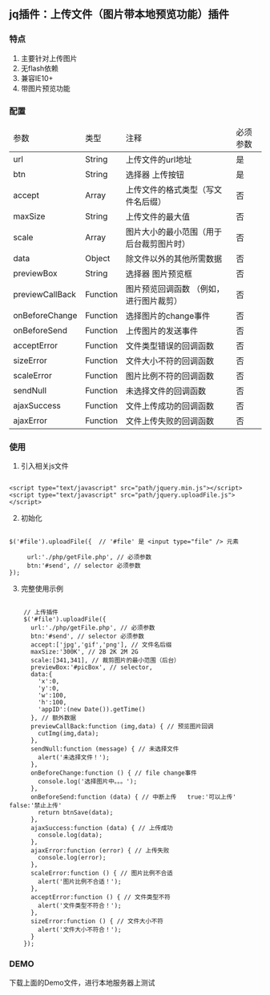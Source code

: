 ## jq插件：上传文件（图片带本地预览功能）插件



### 特点
1. 主要针对上传图片
1. 无flash依赖
1. 兼容IE10+
1. 带图片预览功能


### 配置

<table>
	<thead>
		<tr>
			<td>参数</td>
			<td>类型</td>
			<td>注释</td>
			<td>必须参数</td>
		</tr>
	</thead>
    <tbody>
    	<tr>
    		<td>url</td>
    		<td>String</td>
			<td>上传文件的url地址</td>
			<td>是</td>
    	</tr>
    	<tr>
    		<td>btn</td>
    		<td>String</td>
			<td>选择器 上传按钮</td>
			<td>是</td>
    	</tr>
    	<tr>
    		<td>accept</td>
    		<td>Array</td>
			<td>上传文件的格式类型（写文件名后缀）</td>
			<td>否</td>
    	</tr>
    	<tr>
    		<td>maxSize</td>
    		<td>String</td>
			<td>上传文件的最大值</td>
			<td>否</td>
    	</tr>
    	<tr>
    		<td>scale</td>
    		<td>Array</td>
			<td>图片大小的最小范围（用于后台裁剪图片时）</td>
			<td>否</td>
    	</tr>
    	<tr>
    		<td>data</td>
    		<td>Object</td>
			<td>除文件以外的其他所需数据</td>
			<td>否</td>
    	</tr>
    	<tr>
    		<td>previewBox</td>
    		<td>String</td>
			<td>选择器 图片预览框</td>
			<td>否</td>
    	</tr>
    	<tr>
    		<td>previewCallBack</td>
    		<td>Function</td>
			<td>图片预览回调函数 （例如，进行图片裁剪）</td>
			<td>否</td>
    	</tr>
    	<tr>
    		<td>onBeforeChange</td>
    		<td>Function</td>
			<td>选择图片的change事件</td>
			<td>否</td>
    	</tr>
    	<tr>
    		<td>onBeforeSend</td>
    		<td>Function</td>
			<td>上传图片的发送事件</td>
			<td>否</td>
    	</tr>
    	<tr>
    		<td>acceptError</td>
    		<td>Function</td>
			<td>文件类型错误的回调函数</td>
			<td>否</td>
    	</tr>
    	<tr>
    		<td>sizeError</td>
    		<td>Function</td>
			<td>文件大小不符的回调函数</td>
			<td>否</td>
    	</tr>
    	<tr>
    		<td>scaleError</td>
    		<td>Function</td>
			<td>图片比例不符的回调函数</td>
			<td>否</td>
    	</tr>
    	<tr>
    		<td>sendNull</td>
    		<td>Function</td>
			<td>未选择文件的回调函数</td>
			<td>否</td>
    	</tr>
    	<tr>
    		<td>ajaxSuccess</td>
    		<td>Function</td>
			<td>文件上传成功的回调函数</td>
			<td>否</td>
    	</tr>
    	<tr>
    		<td>ajaxError</td>
    		<td>Function</td>
			<td>文件上传失败的回调函数</td>
			<td>否</td>
    	</tr>
    </tbody>
</table>


### 使用

1. 引入相关js文件

```

<script type="text/javascript" src="path/jquery.min.js"></script>
<script type="text/javascript" src="path/jquery.uploadFile.js"></script>

```

2. 初始化

```

$('#file').uploadFile({  // '#file' 是 <input type="file" /> 元素                                                                   
     url:'./php/getFile.php', // 必须参数
     btn:'#send', // selector 必须参数
});

```


3. 完整使用示例

```

    // 上传插件
    $('#file').uploadFile({
      url:'./php/getFile.php', // 必须参数
      btn:'#send', // selector 必须参数
      accept:['jpg','gif','png'], // 文件名后缀
      maxSize:'300K', // 2B 2K 2M 2G
      scale:[341,341], // 裁剪图片的最小范围（后台）
      previewBox:'#picBox', // selector,
      data:{
        'x':0,
        'y':0,
        'w':100,
        'h':100,
        'appID':(new Date()).getTime()
      }, // 额外数据
      previewCallBack:function (img,data) { // 预览图片回调
        cutImg(img,data);
      },
      sendNull:function (message) { // 未选择文件
        alert('未选择文件！');
      },
      onBeforeChange:function () { // file change事件
        console.log('选择图片中。。。');
      },
      onBeforeSend:function (data) { // 中断上传   true:'可以上传'  false:'禁止上传' 
        return btnSave(data);
      },
      ajaxSuccess:function (data) { // 上传成功
        console.log(data);
      },
      ajaxError:function (error) { // 上传失败
        console.log(error);
      },
      scaleError:function () { // 图片比例不合适
        alert('图片比例不合适！');
      },
      acceptError:function () { // 文件类型不符
        alert('文件类型不符合！');
      },
      sizeError:function () { // 文件大小不符
        alert('文件大小不符合！');
      }
    });

```

### DEMO

下载上面的Demo文件，进行本地服务器上测试

